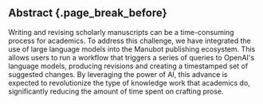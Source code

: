 ## Abstract {.page_break_before}

Writing and revising scholarly manuscripts can be a time-consuming process for academics.
To address this challenge, we have integrated the use of large language models into the Manubot publishing ecosystem.
This allows users to run a workflow that triggers a series of queries to OpenAI's language models, producing revisions and creating a timestamped set of suggested changes.
By leveraging the power of AI, this advance is expected to revolutionize the type of knowledge work that academics do, significantly reducing the amount of time spent on crafting prose.
